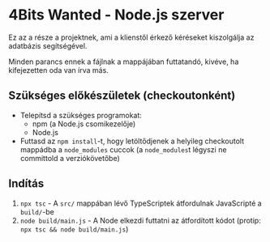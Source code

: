 # 4Bits Wanted - Node.js szerver
Ez az a része a projektnek, ami a klienstől érkező kéréseket kiszolgálja az adatbázis segítségével.

Minden parancs ennek a fájlnak a mappájában futtatandó, kivéve, ha kifejezetten oda van írva más.

## Szükséges előkészületek (checkoutonként)
- Telepítsd a szükséges programokat:
  - npm (a Node.js csomikezelője)
  - Node.js
- Futtasd az `npm install`-t, hogy letöltődjenek a helyileg checkoutolt mappádba a `node_modules` cuccok (a `node_modules`t légyszi ne committold a verziókövetőbe)

## Indítás
1. `npx tsc` - A `src/` mappában lévő TypeScriptek átfordulnak JavaScripté a `build/`-be
2. `node build/main.js` - A Node elkezdi futtatni az átfordított kódot
(protip: `npx tsc && node build/main.js`)
